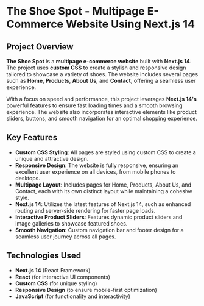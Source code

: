 # The Shoe Spot - Multipage E-Commerce Website Using Next.js 14

## Project Overview

**The Shoe Spot** is a **multipage e-commerce website** built with **Next.js 14**. The project uses **custom CSS** to create a stylish and responsive design tailored to showcase a variety of shoes. The website includes several pages such as **Home**, **Products**, **About Us**, and **Contact**, offering a seamless user experience.

With a focus on speed and performance, this project leverages **Next.js 14's** powerful features to ensure fast loading times and a smooth browsing experience. The website also incorporates interactive elements like product sliders, buttons, and smooth navigation for an optimal shopping experience.

## Key Features

- **Custom CSS Styling**: All pages are styled using custom CSS to create a unique and attractive design.
- **Responsive Design**: The website is fully responsive, ensuring an excellent user experience on all devices, from mobile phones to desktops.
- **Multipage Layout**: Includes pages for Home, Products, About Us, and Contact, each with its own distinct layout while maintaining a cohesive style.
- **Next.js 14**: Utilizes the latest features of Next.js 14, such as enhanced routing and server-side rendering for faster page loads.
- **Interactive Product Sliders**: Features dynamic product sliders and image galleries to showcase featured shoes.
- **Smooth Navigation**: Custom navigation bar and footer design for a seamless user journey across all pages.

## Technologies Used

- **Next.js 14** (React Framework)
- **React** (for interactive UI components)
- **Custom CSS** (for unique styling)
- **Responsive Design** (to ensure mobile-first optimization)
- **JavaScript** (for functionality and interactivity)
